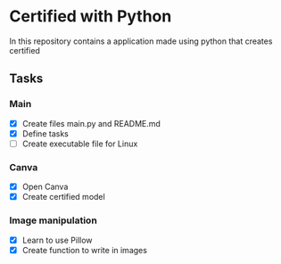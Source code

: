 # Certified with Python
In this repository contains a application made using python that creates certified
## Tasks
### Main 
- [X] Create files main.py and README.md
- [X] Define tasks
- [ ] Create executable file for Linux

### Canva
- [X] Open Canva
- [X] Create certified model

### Image manipulation
 - [X] Learn to use Pillow
 - [X] Create function to write in images